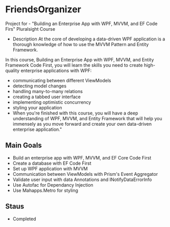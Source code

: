 # FriendsOrganizer
Project for - "Building an Enterprise App with WPF, MVVM, and EF Code Firs" Pluralsight Course

- Description
At the core of developing a data-driven WPF application is a thorough knowledge of how to use the MVVM Pattern and Entity Framework.

In this course, Building an Enterprise App with WPF, MVVM, and Entity Framework Code First, you will learn the skills you need to create high-quality enterprise applications with WPF:

- communicating between different ViewModels
- detecting model changes
- handling many-to-many relations
- creating a tabbed user interface
- implementing optimistic concurrency
- styling your application
- When you're finished with this course, you will have a deep understanding of WPF, MVVM, and Entity Framework that will help you immensely as you move forward and create your own data-driven enterprise application."

## Main Goals

- Build an enterprise app with WPF, MVVM, and EF Core Code First
- Create a database with EF Code First
- Set up WPF application with MVVM
- Communication between ViewModels with Prism's Event Aggregator
- Validate user input with data Annotations and INotifyDataErrorInfo
- Use Autofac for Dependancy Injection
- Use Mahapps.Metro for styling

## Staus

- Completed
